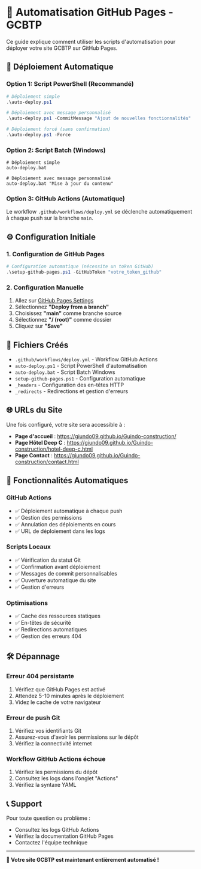 # 🤖 Automatisation GitHub Pages - GCBTP

Ce guide explique comment utiliser les scripts d'automatisation pour déployer votre site GCBTP sur GitHub Pages.

## 🚀 Déploiement Automatique

### Option 1: Script PowerShell (Recommandé)

```powershell
# Déploiement simple
.\auto-deploy.ps1

# Déploiement avec message personnalisé
.\auto-deploy.ps1 -CommitMessage "Ajout de nouvelles fonctionnalités"

# Déploiement forcé (sans confirmation)
.\auto-deploy.ps1 -Force
```

### Option 2: Script Batch (Windows)

```batch
# Déploiement simple
auto-deploy.bat

# Déploiement avec message personnalisé
auto-deploy.bat "Mise à jour du contenu"
```

### Option 3: GitHub Actions (Automatique)

Le workflow `.github/workflows/deploy.yml` se déclenche automatiquement à chaque push sur la branche `main`.

## ⚙️ Configuration Initiale

### 1. Configuration de GitHub Pages

```powershell
# Configuration automatique (nécessite un token GitHub)
.\setup-github-pages.ps1 -GitHubToken "votre_token_github"
```

### 2. Configuration Manuelle

1. Allez sur [GitHub Pages Settings](https://github.com/giundo09/Guindo-construction/settings/pages)
2. Sélectionnez **"Deploy from a branch"**
3. Choisissez **"main"** comme branche source
4. Sélectionnez **"/ (root)"** comme dossier
5. Cliquez sur **"Save"**

## 📁 Fichiers Créés

- `.github/workflows/deploy.yml` - Workflow GitHub Actions
- `auto-deploy.ps1` - Script PowerShell d'automatisation
- `auto-deploy.bat` - Script Batch Windows
- `setup-github-pages.ps1` - Configuration automatique
- `_headers` - Configuration des en-têtes HTTP
- `_redirects` - Redirections et gestion d'erreurs

## 🌐 URLs du Site

Une fois configuré, votre site sera accessible à :

- **Page d'accueil** : https://giundo09.github.io/Guindo-construction/
- **Page Hôtel Deep C** : https://giundo09.github.io/Guindo-construction/hotel-deep-c.html
- **Page Contact** : https://giundo09.github.io/Guindo-construction/contact.html

## 🔧 Fonctionnalités Automatiques

### GitHub Actions
- ✅ Déploiement automatique à chaque push
- ✅ Gestion des permissions
- ✅ Annulation des déploiements en cours
- ✅ URL de déploiement dans les logs

### Scripts Locaux
- ✅ Vérification du statut Git
- ✅ Confirmation avant déploiement
- ✅ Messages de commit personnalisables
- ✅ Ouverture automatique du site
- ✅ Gestion d'erreurs

### Optimisations
- ✅ Cache des ressources statiques
- ✅ En-têtes de sécurité
- ✅ Redirections automatiques
- ✅ Gestion des erreurs 404

## 🛠️ Dépannage

### Erreur 404 persistante
1. Vérifiez que GitHub Pages est activé
2. Attendez 5-10 minutes après le déploiement
3. Videz le cache de votre navigateur

### Erreur de push Git
1. Vérifiez vos identifiants Git
2. Assurez-vous d'avoir les permissions sur le dépôt
3. Vérifiez la connectivité internet

### Workflow GitHub Actions échoue
1. Vérifiez les permissions du dépôt
2. Consultez les logs dans l'onglet "Actions"
3. Vérifiez la syntaxe YAML

## 📞 Support

Pour toute question ou problème :
- Consultez les logs GitHub Actions
- Vérifiez la documentation GitHub Pages
- Contactez l'équipe technique

---

**🎉 Votre site GCBTP est maintenant entièrement automatisé !**
